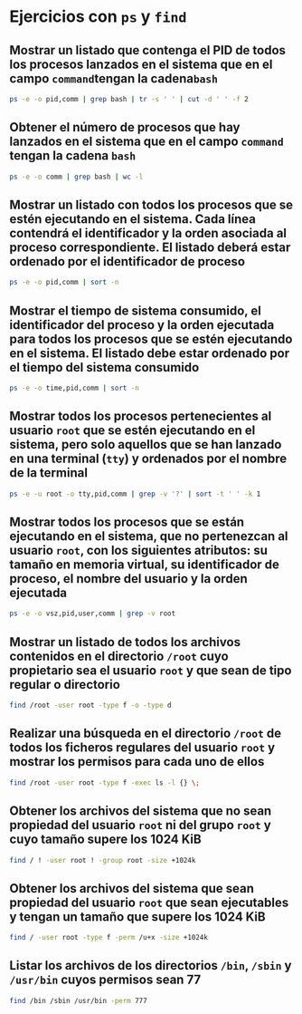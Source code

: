 # Ejercicios con `ps` y `find`

## Mostrar un listado que contenga el PID de todos los procesos lanzados en el sistema que en el campo `command`tengan la cadena`bash`

```bash
ps -e -o pid,comm | grep bash | tr -s ' ' | cut -d ' ' -f 2
```

## Obtener el número de procesos que hay lanzados en el sistema que en el campo `command` tengan la cadena `bash`

```bash
ps -e -o comm | grep bash | wc -l
```

## Mostrar un listado con todos los procesos que se estén ejecutando en el sistema. Cada línea contendrá el identificador y la orden asociada al proceso correspondiente. El listado deberá estar ordenado por el identificador de proceso

```bash
ps -e -o pid,comm | sort -n
```

## Mostrar el tiempo de sistema consumido, el identificador del proceso y la orden ejecutada para todos los procesos que se estén ejecutando en el sistema. El listado debe estar ordenado por el tiempo del sistema consumido

```bash
ps -e -o time,pid,comm | sort -n
```

## Mostrar todos los procesos pertenecientes al usuario `root` que se estén ejecutando en el sistema, pero solo aquellos que se han lanzado en una terminal (`tty`) y ordenados por el nombre de la terminal

```bash
ps -e -u root -o tty,pid,comm | grep -v '?' | sort -t ' ' -k 1
```

## Mostrar todos los procesos que se están ejecutando en el sistema, que no pertenezcan al usuario `root`, con los siguientes atributos: su tamaño en memoria virtual, su identificador de proceso, el nombre del usuario y la orden ejecutada

```bash
ps -e -o vsz,pid,user,comm | grep -v root
```

## Mostrar un listado de todos los archivos contenidos en el directorio `/root` cuyo propietario sea el usuario `root` y que sean de tipo regular o directorio

```bash
find /root -user root -type f -o -type d
```

## Realizar una búsqueda en el directorio `/root` de todos los ficheros regulares del usuario `root` y mostrar los permisos para cada uno de ellos

```bash
find /root -user root -type f -exec ls -l {} \;
```

## Obtener los archivos del sistema que no sean propiedad del usuario `root` ni del grupo `root` y cuyo tamaño supere los 1024 KiB

```bash
find / ! -user root ! -group root -size +1024k
```

## Obtener los archivos del sistema que sean propiedad del usuario `root` que sean ejecutables y tengan un tamaño que supere los 1024 KiB

```bash
find / -user root -type f -perm /u+x -size +1024k
```

## Listar los archivos de los directorios `/bin`, `/sbin` y `/usr/bin` cuyos permisos sean 77

```bash
find /bin /sbin /usr/bin -perm 777
```
